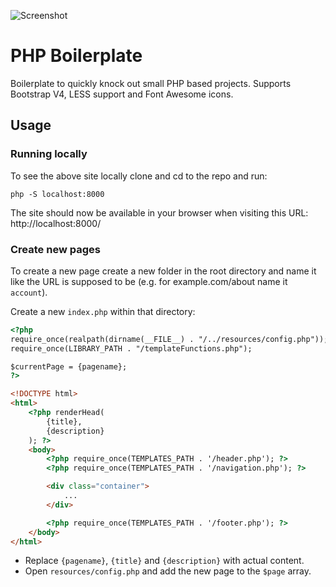 ![Screenshot](http://imgur.com/UlMrKYE)

# PHP Boilerplate

Boilerplate to quickly knock out small PHP based projects.
Supports Bootstrap V4, LESS support and Font Awesome icons.

## Usage

### Running locally

To see the above site locally clone and cd to the repo and run:

```
php -S localhost:8000
```

The site should now be available in your browser when visiting this URL:
http://localhost:8000/

### Create new pages

To create a new page create a new folder in the root directory and name it like
the URL is supposed to be (e.g. for example.com/about name it `account`).

Create a new `index.php` within that directory:

```html
<?php
require_once(realpath(dirname(__FILE__) . "/../resources/config.php"));
require_once(LIBRARY_PATH . "/templateFunctions.php");

$currentPage = {pagename};
?>

<!DOCTYPE html>
<html>
    <?php renderHead(
        {title},
        {description}
    ); ?>
    <body>
        <?php require_once(TEMPLATES_PATH . '/header.php'); ?>
        <?php require_once(TEMPLATES_PATH . '/navigation.php'); ?>

        <div class="container">
            ...
        </div>

        <?php require_once(TEMPLATES_PATH . '/footer.php'); ?>
    </body>
</html>
```

- Replace `{pagename}`, `{title}` and `{description}` with actual content.
- Open `resources/config.php` and add the new page to the `$page` array.
